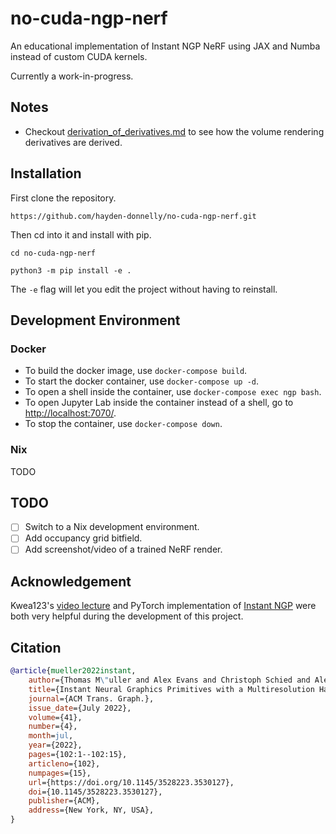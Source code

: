 # no-cuda-ngp-nerf
An educational implementation of Instant NGP NeRF using JAX and Numba instead of custom CUDA kernels.

Currently a work-in-progress.

## Notes 
- Checkout [derivation_of_derivatives.md](./derivation_of_derivatives.md) to see how the volume rendering derivatives are derived.

## Installation
First clone the repository.
```
https://github.com/hayden-donnelly/no-cuda-ngp-nerf.git
```
Then cd into it and install with pip.
```
cd no-cuda-ngp-nerf
```
```
python3 -m pip install -e .
```
The ``-e`` flag will let you edit the project without having to reinstall.

## Development Environment 

### Docker

- To build the docker image, use `docker-compose build`.
- To start the docker container, use `docker-compose up -d`.
- To open a shell inside the container, use `docker-compose exec ngp bash`.
- To open Jupyter Lab inside the container instead of a shell, go to [http://localhost:7070/](http://localhost:7070/).
- To stop the container, use `docker-compose down`.

### Nix
TODO

## TODO
- [ ] Switch to a Nix development environment.
- [ ] Add occupancy grid bitfield.
- [ ] Add screenshot/video of a trained NeRF render.

## Acknowledgement

Kwea123's [video lecture](https://www.youtube.com/live/c2t_C4-Ovss?si=PYRWj1IZP5y0nJms) and PyTorch implementation of [Instant NGP](https://github.com/kwea123/ngp_pl) were both very helpful during the development of this project.

## Citation
```bibtex
@article{mueller2022instant,
    author={Thomas M\"uller and Alex Evans and Christoph Schied and Alexander Keller},
    title={Instant Neural Graphics Primitives with a Multiresolution Hash Encoding},
    journal={ACM Trans. Graph.},
    issue_date={July 2022},
    volume={41},
    number={4},
    month=jul,
    year={2022},
    pages={102:1--102:15},
    articleno={102},
    numpages={15},
    url={https://doi.org/10.1145/3528223.3530127},
    doi={10.1145/3528223.3530127},
    publisher={ACM},
    address={New York, NY, USA},
}
```
